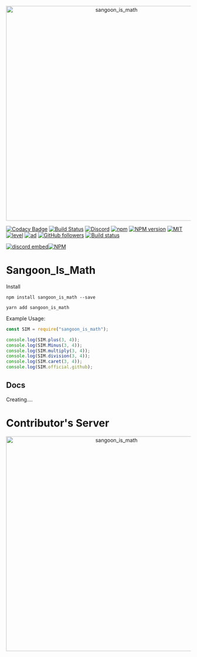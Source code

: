 <div align="center">
  <p>
    <a href="https://discord.gg/KNBGZU2"><img src="https://cdn.discordapp.com/attachments/577091292190867456/578239383807983618/unknown.png" width="586" alt="sangoon_is_math"/></a>
  </p>
</div>

[![Codacy Badge](https://api.codacy.com/project/badge/Grade/03b60ade48244dc0adff8632db48ffac)](https://app.codacy.com/app/ttakkku/Sangoon_Is_Math?utm_source=github.com&utm_medium=referral&utm_content=ttakkku/Sangoon_Is_Math&utm_campaign=Badge_Grade_Dashboard)
[![Build Status](https://travis-ci.com/ttakkku/Sangoon_Is_Math.svg?branch=master)](https://travis-ci.com/ttakkku/Sangoon_Is_Math)
[![Discord](https://discordapp.com/api/guilds/558296123794653206/embed.png)](https://discord.gg/KNBGZU2)
[![npm](https://img.shields.io/npm/v/npm.svg)](https://www.npmjs.com/package/sangoon_is_math)
[![NPM version](https://badge.fury.io/js/sangoon_is_math.svg)](https://www.npmjs.com/package/sangoon_is_math)
[![MIT](https://img.shields.io/dub/l/vibe-d.svg)](https://github.com/ttakkku/Sangoon_Is_Math/blob/master/LICENSE)
[![level](https://img.shields.io/github/package-json/v/ttakkku/Sangoon_Is_Math.svg)](https://www.npmjs.com/package/sangoon_is_math)
[![ad](https://img.shields.io/npm/dt/sangoon_is_math.svg)](https://www.npmjs.com/package/sangoon_is_math)
[![GitHub followers](https://img.shields.io/github/followers/ttakkku.svg?label=Flollow&style=social)](https://github.com/ttakkku)
[![Build status](https://ci.appveyor.com/api/projects/status/n3x6fqty42c5bp50?svg=true)](https://ci.appveyor.com/project/ttakkku/sangoon-is-math)

[![discord embed](https://discordapp.com/api/guilds/558296123794653206/embed.png?style=banner2)](https://discord.gg/KNBGZU2)[![NPM](https://nodei.co/npm/sangoon_is_math.png?downloads=true&downloadRank=true&stars=true)](https://nodei.co/npm/sangoon_is_math/)

# Sangoon_Is_Math

Install
```
npm install sangoon_is_math --save
```
```
yarn add sangoon_is_math
```

Example Usage:
```js
const SIM = require("sangoon_is_math");

console.log(SIM.plus(3, 4));
console.log(SIM.Minus(3, 4));
console.log(SIM.multiply(3, 4));
console.log(SIM.division(3, 4));
console.log(SIM.caret(3, 4));
console.log(SIM.official.github);
```
## Docs

Creating....

# Contributor's Server

<div align="center">
  <p>
    <a href="https://discord.gg/7zcEKEJ"><img src="https://discordapp.com/api/guilds/547738804929167360/embed.png?style=banner4" width="586" alt="sangoon_is_math"/></a>
  </p>
</div>
